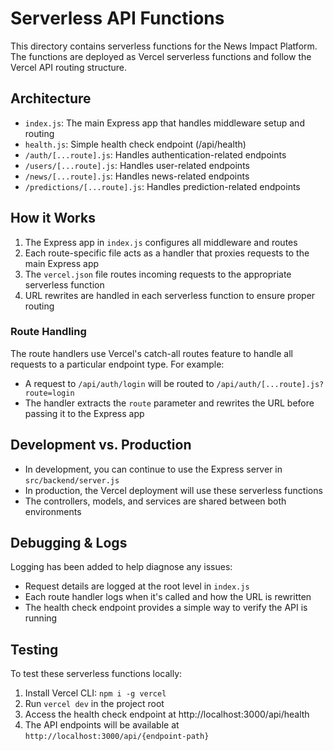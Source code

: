 # Serverless API Functions

This directory contains serverless functions for the News Impact Platform. The functions are deployed as Vercel serverless functions and follow the Vercel API routing structure.

## Architecture

- `index.js`: The main Express app that handles middleware setup and routing
- `health.js`: Simple health check endpoint (/api/health)
- `/auth/[...route].js`: Handles authentication-related endpoints
- `/users/[...route].js`: Handles user-related endpoints
- `/news/[...route].js`: Handles news-related endpoints
- `/predictions/[...route].js`: Handles prediction-related endpoints

## How it Works

1. The Express app in `index.js` configures all middleware and routes
2. Each route-specific file acts as a handler that proxies requests to the main Express app
3. The `vercel.json` file routes incoming requests to the appropriate serverless function
4. URL rewrites are handled in each serverless function to ensure proper routing

### Route Handling

The route handlers use Vercel's catch-all routes feature to handle all requests to a particular endpoint type. For example:

- A request to `/api/auth/login` will be routed to `/api/auth/[...route].js?route=login`
- The handler extracts the `route` parameter and rewrites the URL before passing it to the Express app

## Development vs. Production

- In development, you can continue to use the Express server in `src/backend/server.js`
- In production, the Vercel deployment will use these serverless functions
- The controllers, models, and services are shared between both environments

## Debugging & Logs

Logging has been added to help diagnose any issues:
- Request details are logged at the root level in `index.js`
- Each route handler logs when it's called and how the URL is rewritten
- The health check endpoint provides a simple way to verify the API is running

## Testing

To test these serverless functions locally:
1. Install Vercel CLI: `npm i -g vercel`
2. Run `vercel dev` in the project root
3. Access the health check endpoint at http://localhost:3000/api/health
4. The API endpoints will be available at `http://localhost:3000/api/{endpoint-path}` 